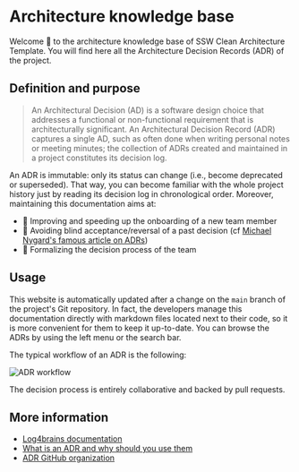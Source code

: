 <!-- This file is the homepage of your Log4brains knowledge base. You are free to edit it as you want -->

# Architecture knowledge base

Welcome 👋 to the architecture knowledge base of SSW Clean Architecture Template.
You will find here all the Architecture Decision Records (ADR) of the project.

## Definition and purpose

> An Architectural Decision (AD) is a software design choice that addresses a functional or non-functional requirement that is architecturally significant.
> An Architectural Decision Record (ADR) captures a single AD, such as often done when writing personal notes or meeting minutes; the collection of ADRs created and maintained in a project constitutes its decision log.

An ADR is immutable: only its status can change (i.e., become deprecated or superseded). That way, you can become familiar with the whole project history just by reading its decision log in chronological order.
Moreover, maintaining this documentation aims at:

- 🚀 Improving and speeding up the onboarding of a new team member
- 🔭 Avoiding blind acceptance/reversal of a past decision (cf [Michael Nygard's famous article on ADRs](https://cognitect.com/blog/2011/11/15/documenting-architecture-decisions.html))
- 🤝 Formalizing the decision process of the team

## Usage

This website is automatically updated after a change on the `main` branch of the project's Git repository.
In fact, the developers manage this documentation directly with markdown files located next to their code, so it is more convenient for them to keep it up-to-date.
You can browse the ADRs by using the left menu or the search bar.

The typical workflow of an ADR is the following:

![ADR workflow](/l4b-static/adr-workflow.png)

The decision process is entirely collaborative and backed by pull requests.

## More information

- [Log4brains documentation](https://github.com/thomvaill/log4brains/tree/master#readme)
- [What is an ADR and why should you use them](https://github.com/thomvaill/log4brains/tree/master#-what-is-an-adr-and-why-should-you-use-them)
- [ADR GitHub organization](https://adr.github.io/)
